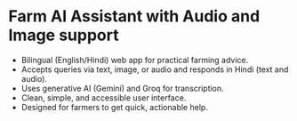 # Farm AI Assistant with Audio and Image support

- Bilingual (English/Hindi) web app for practical farming advice.
- Accepts queries via text, image, or audio and responds in Hindi (text and audio).
- Uses generative AI (Gemini) and Groq for transcription.
- Clean, simple, and accessible user interface.
- Designed for farmers to get quick, actionable help.